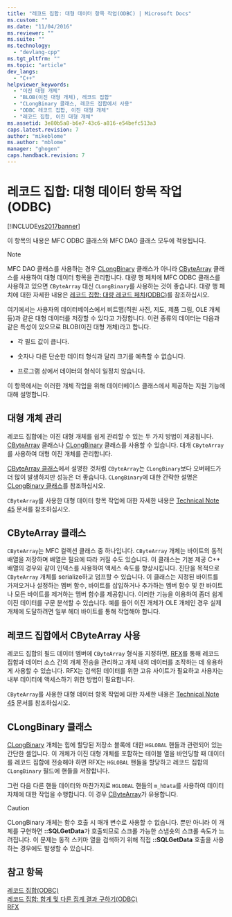 ```yaml
---
title: "레코드 집합: 대형 데이터 항목 작업(ODBC) | Microsoft Docs"
ms.custom: ""
ms.date: "11/04/2016"
ms.reviewer: ""
ms.suite: ""
ms.technology: 
  - "devlang-cpp"
ms.tgt_pltfrm: ""
ms.topic: "article"
dev_langs: 
  - "C++"
helpviewer_keywords: 
  - "이진 대형 개체"
  - "BLOB(이진 대형 개체), 레코드 집합"
  - "CLongBinary 클래스, 레코드 집합에서 사용"
  - "ODBC 레코드 집합, 이진 대형 개체"
  - "레코드 집합, 이진 대형 개체"
ms.assetid: 3e80b5a8-b6e7-43c6-a816-e54befc513a3
caps.latest.revision: 7
author: "mikeblome"
ms.author: "mblome"
manager: "ghogen"
caps.handback.revision: 7
---
```

# 레코드 집합: 대형 데이터 항목 작업(ODBC)
[!INCLUDE[vs2017banner](../../assembler/inline/includes/vs2017banner.md)]

이 항목의 내용은 MFC ODBC 클래스와 MFC DAO 클래스 모두에 적용됩니다.  
  
> [!NOTE]
>  MFC DAO 클래스를 사용하는 경우 [CLongBinary](../../mfc/reference/clongbinary-class.md) 클래스가 아니라 [CByteArray](../../mfc/reference/cbytearray-class.md) 클래스를 사용하여 대형 데이터 항목을 관리합니다.  대량 행 페치에 MFC ODBC 클래스를 사용하고 있으면 `CByteArray` 대신 `CLongBinary`를 사용하는 것이 좋습니다.  대량 행 페치에 대한 자세한 내용은 [레코드 집합: 대량 레코드 페치\(ODBC\)](../../data/odbc/recordset-fetching-records-in-bulk-odbc.md)를 참조하십시오.  
  
 여기에서는 사용자의 데이터베이스에서 비트맵\(직원 사진, 지도, 제품 그림, OLE 개체 등\)과 같은 대형 데이터를 저장할 수 있다고 가정합니다.  이런 종류의 데이터는 다음과 같은 특성이 있으므로 BLOB\(이진 대형 개체\)라고 합니다.  
  
-   각 필드 값이 큽니다.  
  
-   숫자나 다른 단순한 데이터 형식과 달리 크기를 예측할 수 없습니다.  
  
-   프로그램 상에서 데이터의 형식이 일정치 않습니다.  
  
 이 항목에서는 이러한 개체 작업을 위해 데이터베이스 클래스에서 제공하는 지원 기능에 대해 설명합니다.  
  
##  <a name="_core_managing_large_objects"></a> 대형 개체 관리  
 레코드 집합에는 이진 대형 개체를 쉽게 관리할 수 있는 두 가지 방법이 제공됩니다.  [CByteArray](../../mfc/reference/cbytearray-class.md) 클래스나 [CLongBinary](../../mfc/reference/clongbinary-class.md) 클래스를 사용할 수 있습니다.  대개 `CByteArray`를 사용하여 대형 이진 개체를 관리합니다.  
  
 [CByteArray 클래스](#_core_the_cbytearray_class)에서 설명한 것처럼 `CByteArray`는 `CLongBinary`보다 오버헤드가 더 많이 발생하지만 성능은 더 좋습니다.  `CLongBinary`에 대한 간략한 설명은 [CLongBinary 클래스](#_core_the_clongbinary_class)를 참조하십시오.  
  
 `CByteArray`를 사용한 대형 데이터 항목 작업에 대한 자세한 내용은 [Technical Note 45](../../mfc/tn045-mfc-database-support-for-long-varchar-varbinary.md) 문서를 참조하십시오.  
  
##  <a name="_core_the_cbytearray_class"></a> CByteArray 클래스  
 `CByteArray`는 MFC 컬렉션 클래스 중 하나입니다.  `CByteArray` 개체는 바이트의 동적 배열을 저장하며 배열은 필요에 따라 커질 수도 있습니다.  이 클래스는 기본 제공 C\+\+ 배열의 경우와 같이 인덱스를 사용하여 액세스 속도를 향상시킵니다.  진단을 목적으로 `CByteArray` 개체를 serialize하고 덤프할 수 있습니다.  이 클래스는 지정된 바이트를 가져오거나 설정하는 멤버 함수, 바이트를 삽입하거나 추가하는 멤버 함수 및 한 바이트나 모든 바이트를 제거하는 멤버 함수를 제공합니다.  이러한 기능을 이용하여 좀더 쉽게 이진 데이터를 구문 분석할 수 있습니다.  예를 들어 이진 개체가 OLE 개체인 경우 실제 개체에 도달하려면 일부 헤더 바이트를 통해 작업해야 합니다.  
  
##  <a name="_core_using_cbytearray_in_recordsets"></a> 레코드 집합에서 CByteArray 사용  
 레코드 집합의 필드 데이터 멤버에 `CByteArray` 형식을 지정하면, [RFX](../../data/odbc/record-field-exchange-rfx.md)를 통해 레코드 집합과 데이터 소스 간의 개체 전송을 관리하고 개체 내의 데이터를 조작하는 데 유용하게 사용할 수 있습니다.  RFX는 검색된 데이터를 위한 고유 사이트가 필요하고 사용자는 내부 데이터에 액세스하기 위한 방법이 필요합니다.  
  
 `CByteArray`를 사용한 대형 데이터 항목 작업에 대한 자세한 내용은 [Technical Note 45](../../mfc/tn045-mfc-database-support-for-long-varchar-varbinary.md) 문서를 참조하십시오.  
  
##  <a name="_core_the_clongbinary_class"></a> CLongBinary 클래스  
 [CLongBinary](../../mfc/reference/clongbinary-class.md) 개체는 힙에 할당된 저장소 블록에 대한 `HGLOBAL` 핸들과 관련되어 있는 간단한 셸입니다.  이 개체가 이진 대형 개체를 포함하는 테이블 열을 바인딩할 때 데이터를 레코드 집합에 전송해야 하면 RFX는 `HGLOBAL` 핸들을 할당하고 레코드 집합의 `CLongBinary` 필드에 핸들을 저장합니다.  
  
 그런 다음 다른 핸들 데이터와 마찬가지로 `HGLOBAL` 핸들의 `m_hData`를 사용하여 데이터 자체에 대한 작업을 수행합니다.  이 경우 [CByteArray](../../mfc/reference/cbytearray-class.md)가 유용합니다.  
  
> [!CAUTION]
>  CLongBinary 개체는 함수 호출 시 매개 변수로 사용할 수 없습니다.  뿐만 아니라 이 개체를 구현하면 **::SQLGetData**가 호출되므로 스크롤 가능한 스냅숏의 스크롤 속도가 느려집니다.  이 문제는 동적 스키마 열을 검색하기 위해 직접 **::SQLGetData** 호출을 사용하는 경우에도 발생할 수 있습니다.  
  
## 참고 항목  
 [레코드 집합\(ODBC\)](../../data/odbc/recordset-odbc.md)   
 [레코드 집합: 합계 및 다른 집계 결과 구하기\(ODBC\)](../../data/odbc/recordset-obtaining-sums-and-other-aggregate-results-odbc.md)   
 [RFX](../../data/odbc/record-field-exchange-rfx.md)